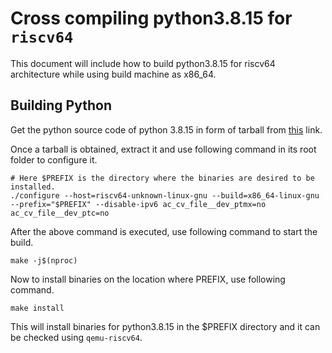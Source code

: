 # Cross compiling python3.8.15 for `riscv64`

This document will include how to build python3.8.15 for riscv64 architecture while using build machine as x86_64.  

## Building Python

Get the python source code of python 3.8.15 in form of tarball from [this](https://www.python.org/downloads/source/) link.  

Once a tarball is obtained, extract it and use following command in its root folder to configure it.  

```shell
# Here $PREFIX is the directory where the binaries are desired to be installed.
./configure --host=riscv64-unknown-linux-gnu --build=x86_64-linux-gnu --prefix="$PREFIX" --disable-ipv6 ac_cv_file__dev_ptmx=no ac_cv_file__dev_ptc=no
```

After the above command is executed, use following command to start the build.

```shell
make -j$(nproc)
```  

Now to install binaries on the location where PREFIX, use following command.

```shell
make install
```

This will install binaries for python3.8.15 in the $PREFIX directory and it can be checked using `qemu-riscv64`.
